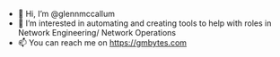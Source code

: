 - 👋 Hi, I’m @glennmccallum
- 👀 I’m interested in automating and creating tools to help with roles in Network Engineering/ Network Operations
- 📫 You can reach me on https://gmbytes.com

<!---
glennmccallum/glennmccallum is a ✨ special ✨ repository because its `README.md` (this file) appears on your GitHub profile.
You can click the Preview link to take a look at your changes.
--->
